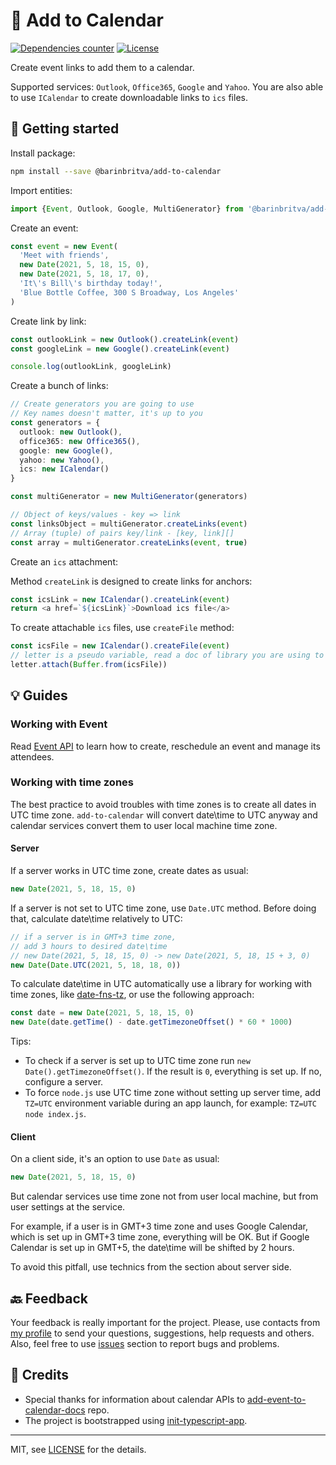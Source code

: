 # 📅 Add to Calendar

[![Dependencies counter](https://img.shields.io/badge/dependencies-none-green?style=flat-square)](https://github.com/barinbritva/add-to-calendar/blob/master/package.json)
[![License](https://img.shields.io/npm/l/micromatch?style=flat-square)](https://github.com/barinbritva/add-to-calendar/blob/master/LICENSE)

Create event links to add them to a calendar.

Supported services: `Outlook`, `Office365`, `Google` and `Yahoo`. You are also able to use `ICalendar` to create downloadable links to `ics` files.

## 🚀 Getting started

Install package:
```bash
npm install --save @barinbritva/add-to-calendar
```

Import entities:
```typescript
import {Event, Outlook, Google, MultiGenerator} from '@barinbritva/add-to-calendar'
```

Create an event:
```typescript
const event = new Event(
  'Meet with friends',
  new Date(2021, 5, 18, 15, 0),
  new Date(2021, 5, 18, 17, 0),
  'It\'s Bill\'s birthday today!',
  'Blue Bottle Coffee, 300 S Broadway, Los Angeles'
)
```

Create link by link:
```typescript
const outlookLink = new Outlook().createLink(event)
const googleLink = new Google().createLink(event)

console.log(outlookLink, googleLink)
```

Create a bunch of links:
```typescript
// Create generators you are going to use
// Key names doesn't matter, it's up to you
const generators = {
  outlook: new Outlook(),
  office365: new Office365(),
  google: new Google(),
  yahoo: new Yahoo(),
  ics: new ICalendar()
}

const multiGenerator = new MultiGenerator(generators)

// Object of keys/values - key => link
const linksObject = multiGenerator.createLinks(event)
// Array (tuple) of pairs key/link - [key, link][]
const array = multiGenerator.createLinks(event, true)
```

Create an `ics` attachment:

Method `createLink` is designed to create links for anchors:
```typescript
const icsLink = new ICalendar().createLink(event)
return <a href=`${icsLink}`>Download ics file</a>
```

To create attachable `ics` files, use `createFile` method:
```typescript
const icsFile = new ICalendar().createFile(event)
// letter is a pseudo variable, read a doc of library you are using to send emails
letter.attach(Buffer.from(icsFile))
```

## 💡 Guides

### Working with Event

Read [Event API](https://barinbritva.github.io/add-to-calendar/classes/Event.html) to learn how to create, reschedule an event and manage its attendees.

### Working with time zones

The best practice to avoid troubles with time zones is to create all dates in UTC time zone. `add-to-calendar` will convert date\time to UTC anyway and calendar services convert them to user local machine time zone.

#### Server

If a server works in UTC time zone, create dates as usual:

```typescript
new Date(2021, 5, 18, 15, 0)
```

If a server is not set to UTC time zone, use `Date.UTC` method. Before doing that, calculate date\time relatively to UTC:

```typescript
// if a server is in GMT+3 time zone,
// add 3 hours to desired date\time
// new Date(2021, 5, 18, 15, 0) -> new Date(2021, 5, 18, 15 + 3, 0)
new Date(Date.UTC(2021, 5, 18, 18, 0))
```

To calculate date\time in UTC automatically use a library for working with time zones, like [date-fns-tz](https://github.com/marnusw/date-fns-tz), or use the following approach:

```typescript
const date = new Date(2021, 5, 18, 15, 0)
new Date(date.getTime() - date.getTimezoneOffset() * 60 * 1000)
```

Tips:
- To check if a server is set up to UTC time zone run `new Date().getTimezoneOffset()`. If the result is `0`, everything is set up. If no, configure a server.
- To force `node.js` use UTC time zone without setting up server time, add `TZ=UTC` environment variable during an app launch, for example: `TZ=UTC node index.js`.

#### Client

On a client side, it's an option to use `Date` as usual:

```typescript
new Date(2021, 5, 18, 15, 0)
```

But calendar services use time zone not from user local machine, but from user settings at the service.

For example, if a user is in GMT+3 time zone and uses Google Calendar, which is set up in GMT+3 time zone, everything will be OK. But if Google Calendar is set up in GMT+5, the date\time will be shifted by 2 hours.

To avoid this pitfall, use technics from the section about server side.

## 🔙 Feedback
Your feedback is really important for the project. Please, use contacts from [my profile](https://github.com/barinbritva) to send your questions, suggestions, help requests and others. Also, feel free to use [issues](https://github.com/barinbritva/add-to-calendar/issues) section to report bugs and problems.

## 🌟 Credits

* Special thanks for information about calendar APIs to [add-event-to-calendar-docs](https://github.com/InteractionDesignFoundation/add-event-to-calendar-docs) repo.
* The project is bootstrapped using [init-typescript-app](https://github.com/barinbritva/init-typescript-app).

---

MIT, see [LICENSE](https://github.com/barinbritva/add-to-calendar/blob/master/LICENSE) for the details.
